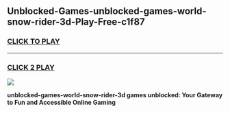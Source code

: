 
## Unblocked-Games-unblocked-games-world-snow-rider-3d-Play-Free-c1f87
<h3>
<a href="https://premium76.site?title=unblocked-games-world-snow-rider-3d&ref=18A1">CLICK TO PLAY</a></h3>
<hr>

<h3>
<a href="https://premium76.site?title=unblocked-games-world-snow-rider-3d&ref=18A1">CLICK 2 PLAY</a>
  
</h3>

<a href="https://premium76.site?title=unblocked-games-world-snow-rider-3d&ref=18A1"><img src="https://clearcache.store/games.png"></a>


**unblocked-games-world-snow-rider-3d games unblocked: Your Gateway to Fun and Accessible Online Gaming**
